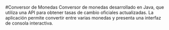 #Conversor de Monedas
Conversor de monedas desarrollado en Java, que utiliza una API para obtener tasas de cambio oficiales actualizadas.
La aplicación permite convertir entre varias monedas y presenta una interfaz de consola interactiva.
